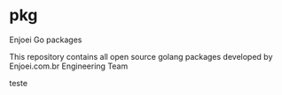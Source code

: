 # pkg
Enjoei Go packages

This repository contains all open source golang packages developed by Enjoei.com.br Engineering Team



teste
